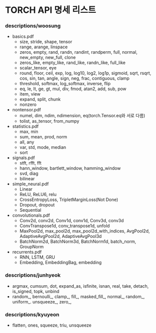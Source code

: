#  TORCH API 명세 리스트

### descriptions/woosung

  - basics.pdf
    - size, stride, shape, tensor
    - range, arange, linspace
    - zeros, empty, rand, randn, randint, randperm, full, normal, new_empty, new_full, clone
    - zeros_like, empty_like, rand_like, randn_like, full_like
    - scalar_tensor, eye
    - round, floor, ceil, exp, log, log10, log2, log1p, sigmoid, sqrt, rsqrt, cos, sin, tan, angle, sign, neg, frac, contiguous, clamp
    - threshold, softmax, log_softmax, inverse, flip
    - eq, le, lt, ge, gt, mul, div, fmod, atan2, add, sub, pow
    - item, view
    - expand, split, chunk
    - nonzero
  - nontensor.pdf
    - numel, dim, ndim, ndimension, eq(torch.Tensor.eq와 서로 다름)
    - tolist, as_tensor, from_numpy
  - statistics.pdf
    - max, min
    - sum, mean, prod, norm
    - all, any
    - var, std, mode, median
    - sort
  - signals.pdf
    - stft, rfft, fft
    - hann_window, bartlett_window, hamming_window
    - svd, diag
    - bilinear
  - simple_neural.pdf
    - Linear
    - ReLU, ReLU6, relu
    - CrossEntropyLoss, TripletMarginLoss(Not Done)
    - Dropout, dropout
    - Sequential
  - convolutionals.pdf
    - Conv2d, conv2d, Conv1d, conv1d, Conv3d, conv3d
    - ConvTranspose1d, conv_transpose1d, unfold
    - MaxPool2d, max_pool2d, max_pool2d_with_indices, AvgPool2d, AdaptiveAvgPool2d, AdaptiveAvgPool3d
    - BatchNorm2d, BatchNorm3d, BatchNorm1d, batch_norm, GroupNorm
  - recurrents.pdf
      - RNN, LSTM, GRU
      - Embedding, EmbeddingBag, embedding



### descriptions/junhyeok

- argmax, cumsum, dot, expand_as, isfinite, isnan, real, take, detach, is\_signed, topk, unbind
- random\_, bernoulli\_, clamp\_, fill\_, masked\_fill\_, normal\_, random\_, uniform\_. unsqueeze\_, zero\_, 



### descriptions/kyuyeon

- flatten, ones, squeeze, triu, unsqueeze

